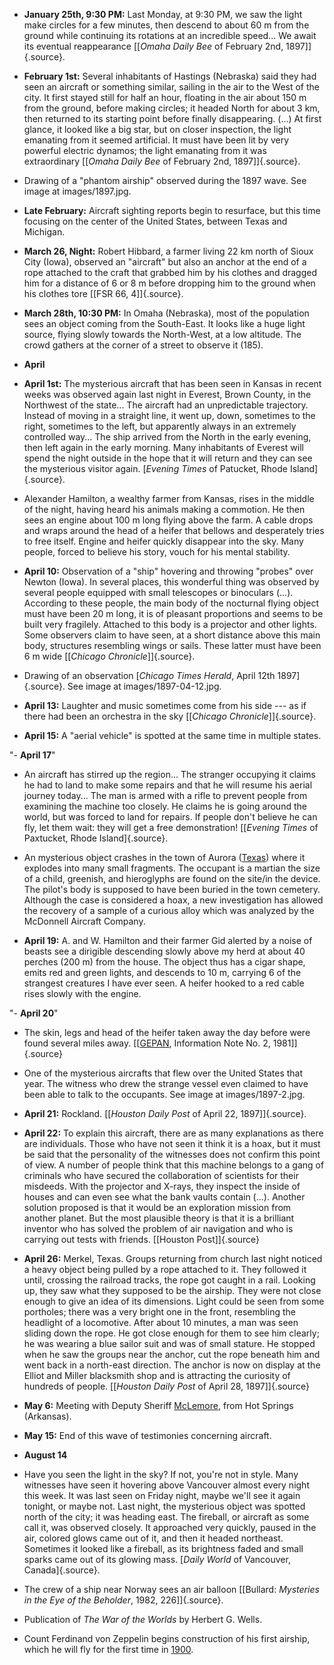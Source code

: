 ﻿

-   **January 25th, 9:30 PM:** Last Monday, at 9:30 PM, we saw the light make circles for a few minutes, then descend to about 60 m from the ground while continuing its rotations at an incredible speed... We await its eventual reappearance [\[*Omaha Daily Bee* of February 2nd, 1897\]]{.source}.


-   **February 1st:** Several inhabitants of Hastings (Nebraska) said
    they had seen an aircraft or something similar, sailing in the air
    to the West of the city. It first stayed still for half an hour,
    floating in the air about 150 m from the ground, before making
    circles; it headed North for about 3 km, then returned to its
    starting point before finally disappearing. (...) At first glance,
    it looked like a big star, but on closer inspection, the light
    emanating from it seemed artificial. It must have been lit by very
    powerful electric dynamos; the light emanating from it was
    extraordinary [\[*Omaha Daily Bee* of February 2nd, 1897\]]{.source}.

- Drawing of a "phantom airship" observed during the 1897 wave. See image at images/1897.jpg.


-   **Late February:** Aircraft sighting reports begin to resurface, but this time focusing on the center of the United States, between Texas and Michigan.

-   **March 26, Night:** Robert Hibbard, a farmer living 22 km north of Sioux City (Iowa), observed an "aircraft" but also an anchor at the end of a rope attached to the craft that grabbed him by his clothes and dragged him for a distance of 6 or 8 m before dropping him to the ground when his clothes tore [\[FSR 66, 4\]]{.source}.


-   **March 28th, 10:30 PM:** In Omaha (Nebraska), most of the population sees an object coming from the South-East. It looks like a huge light source, flying slowly towards the North-West, at a low altitude. The crowd gathers at the corner of a street to observe it (185).

- **April**

-   **April 1st:** The mysterious aircraft that has been seen in Kansas in recent weeks was observed again last night in Everest, Brown County, in the Northwest of the state... The aircraft had an unpredictable trajectory. Instead of moving in a straight line, it went up, down, sometimes to the right, sometimes to the left, but apparently always in an extremely controlled way... The ship arrived from the North in the early evening, then left again in the early morning. Many inhabitants of Everest will spend the night outside in the hope that it will return and they can see the mysterious visitor again. [*Evening Times* of Patucket, Rhode Island]{.source}.

-   Alexander Hamilton, a wealthy farmer from Kansas, rises in the middle of the night, having heard his animals making a commotion. He then sees an engine about 100 m long flying above the farm. A cable drops and wraps around the head of a heifer that bellows and desperately tries to free itself. Engine and heifer quickly disappear into the sky. Many people, forced to believe his story, vouch for his mental stability.

-   **April 10:** Observation of a "ship" hovering and throwing
    "probes" over Newton (Iowa). In several places, this wonderful
    thing was observed by several people equipped with small
    telescopes or binoculars (\...). According to these people, the
    main body of the nocturnal flying object must have been 20 m
    long, it is of pleasant proportions and seems to be built very
    fragilely. Attached to this body is a projector and other
    lights. Some observers claim to have seen, at a short distance
    above this main body, structures resembling wings or sails.
    These latter must have been 6 m wide [\[*Chicago Chronicle*\]]{.source}.


- Drawing of an observation [*Chicago Times Herald*, April 12th 1897]{.source}. See image at images/1897-04-12.jpg.
    

-   **April 13:** Laughter and music sometimes come from his side --- as if there had been an orchestra in the sky [\[*Chicago Chronicle*\]]{.source}.


-   **April 15:** A "aerial vehicle" is spotted at the same time in multiple states.


"-   **April 17**"


- An aircraft has stirred up the region... The stranger occupying it claims he had to land to make some repairs and that he will resume his aerial journey today... The man is armed with a rifle to prevent people from examining the machine too closely. He claims he is going around the world, but was forced to land for repairs. If people don't believe he can fly, let them wait: they will get a free demonstration! [[*Evening Times* of Paxtucket, Rhode Island]{.source}.


- An mysterious object crashes in the town of Aurora ([Texas](lieux.html#Texas)) where it explodes into many small fragments. The occupant is a martian the size of a child, greenish, and hieroglyphs are found on the site/in the device. The pilot's body is supposed to have been buried in the town cemetery. Although the case is considered a hoax, a new investigation has allowed the recovery of a sample of a curious alloy which was analyzed by the McDonnell Aircraft Company.


-   **April 19:** A. and W. Hamilton and their farmer Gid alerted by a
    noise of beasts see a dirigible descending slowly above my herd at
    about 40 perches (200 m) from the house. The object thus has a
    cigar shape, emits red and green lights, and descends to 10 m,
    carrying 6 of the strangest creatures I have ever seen. A heifer
    hooked to a red cable rises slowly with the engine.


"-   **April 20**"


- The skin, legs and head of the heifer taken away the day before were found several miles away. [[[GEPAN](GEPAN.html), Information Note No. 2, 1981]]{.source}


-   One of the mysterious aircrafts that flew over the United States that year. The witness who drew the strange vessel even claimed to have been able to talk to the occupants. See image at images/1897-2.jpg.


-   **April 21:** Rockland. [\[*Houston Daily Post* of April 22, 1897\]]{.source}.

-   **April 22:** To explain this aircraft, there are as many explanations as there are individuals. Those who have not seen it think it is a hoax, but it must be said that the personality of the witnesses does not confirm this point of view. A number of people think that this machine belongs to a gang of criminals who have secured the collaboration of scientists for their misdeeds. With the projector and X-rays, they inspect the inside of houses and can even see what the bank vaults contain (\...). Another solution proposed is that it would be an exploration mission from another planet. But the most plausible theory is that it is a brilliant inventor who has solved the problem of air navigation and who is carrying out tests with friends. [\[Houston Post\]]{.source}

-   **April 26:** Merkel, Texas. Groups returning from church last night noticed a heavy object being pulled by a rope attached to it. They followed it until, crossing the railroad tracks, the rope got caught in a rail. Looking up, they saw what they supposed to be the airship. They were not close enough to give an idea of its dimensions. Light could be seen from some portholes; there was a very bright one in the front, resembling the headlight of a locomotive. After about 10 minutes, a man was seen sliding down the rope. He got close enough for them to see him clearly; he was wearing a blue sailor suit and was of small stature. He stopped when he saw the groups near the anchor, cut the rope beneath him and went back in a north-east direction. The anchor is now on display at the Elliot and Miller blacksmith shop and is attracting the curiosity of hundreds of people. [\[*Houston Daily Post* of April 28, 1897\]]{.source}


-   **May 6:** Meeting with Deputy Sheriff [McLemore](temoins.html#McLemore), from Hot Springs (Arkansas).


-   **May 15:** End of this wave of testimonies concerning aircraft.


- **August 14**

- Have you seen the light in the sky? If not, you're not in style. Many witnesses have seen it hovering above Vancouver almost every night this week. It was last seen on Friday night, maybe we'll see it again tonight, or maybe not. Last night, the mysterious object was spotted north of the city; it was heading east. The fireball, or aircraft as some call it, was observed closely. It approached very quickly, paused in the air, colored glows came out of it, and then it headed northeast. Sometimes it looked like a fireball, as its brightness faded and small sparks came out of its glowing mass. [*Daily World* of Vancouver, Canada]{.source}.


- The crew of a ship near Norway sees an air balloon [\[Bullard: _Mysteries in the Eye of the Beholder_, 1982, 226\]]{.source}.


-   Publication of *The War of the Worlds* by Herbert G. Wells.


- Count Ferdinand von Zeppelin begins construction of his first airship, which he will fly for the first time in [1900](1900.html).
